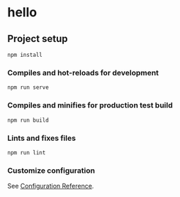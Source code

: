 # hello

## Project setup
```
npm install
```

### Compiles and hot-reloads for development
```
npm run serve
```

### Compiles and minifies for production  test build
```
npm run build
```

### Lints and fixes files
```
npm run lint
```

### Customize configuration
See [Configuration Reference](https://cli.vuejs.org/config/).
